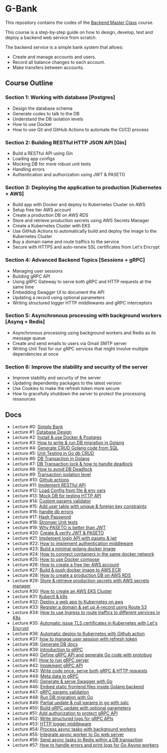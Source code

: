 # G-Bank

This repository contains the codes of the [Backend Master Class](https://bit.ly/backendmaster) course.

This course is a step-by-step guide on how to design, develop, test and deploy a backend web service from scratch.

The backend service is a simple bank system that allows:

- Create and manage accounts and users.
- Record all balance changes to each account.
- Make transfers between accounts.

## Course Outline

### **Section 1**: Working with database [Postgres]

- Design the database schema
- Generate codes to talk to the DB
- Understand the DB isolation levels
- How to use Docker
- How to use Git and GitHub Actions to automate the CI/CD process

### **Section 2**: Building RESTful HTTP JSON API [Gin]

- Build a RESTful API using Gin
- Loading app configs
- Mocking DB for more robust unit tests
- Handling errors
- Authentication and authorization using JWT & PASETO

### **Section 3**: Deploying the application to production [Kubernetes + AWS]

- Build app with Docker and deploy to Kubernetes Cluster on AWS
- Setup free tier AWS account
- Create a production DB on AWS RDS
- Store and retrieve production secrets using AWS Secrets Manager
- Create a Kubernetes Cluster with EKS
- Use GitHub Actions to automatically build and deploy the image to the Kubernetes Cluster
- Buy a domain name and route traffics to the service
- Secure with HTTPS and auto-renew SSL certificates from Let's Encrypt

### **Section 4**: Advanced Backend Topics [Sessions + gRPC]

- Managing user sessions
- Building gRPC API
- Using gRPC Gateway to serve both gRPC and HTTP requests at the same time
- Embedding Swagger UI to document the API
- Updating a record using optional parameters
- Writing structured logger HTTP middlewares and gRPC interceptors

### **Section 5**: Asynchronous processing with background workers [Asynq + Redis]

- Asynchronous processing using background workers and Redis as its message queue
- Create and send emails to users via Gmail SMTP server
- Writing Unit Test for our gRPC services that might involve multiple dependencies at once

### **Section 6**: Improve the stability and security of the server

- Improve stability and security of the server
- Updating dependenby packages to the latest version
- Use Cookies to make the refresh token more secure
- How to gracefully shutdown the server to protect the processing ressources

## Docs

- Lecture #0: [Simple Bank](docs/0-%20A%20Simple%20Bank.md)
- Lecture #1: [Database Design](docs/1-%20DATABASE%20Design.md)
- Lecture #2: [Install & use Docker & Postgres](docs/2-%20Install%20&%20use%20Docker%20&%20Postgres.md)
- Lecture #3: [How to write & run DB migration in Golang](docs/3-%20How%20to%20write%20&%20run%20DB%20migration%20in%20Golang.md)
- Lecture #4: [Generate CRUD Golang code from SQL](docs/4-%20Generate%20CRUD%20Golang%20code%20from%20SQL.md)
- Lecture #5: [Unit Testing in Go db CRUD](docs/5-%20Unit%20Testing%20in%20Go%20db%20CRUD.md)
- Lecture #6: [DB Transaction in Golang](docs/6-%20DB%20Transaction%20in%20Golang.md)
- Lecture #7: [DB Transaction lock & how to handle deadlock](docs/7-%20DB%20Transaction%20lock%20&%20how%20to%20handle%20deadlock.md)
- Lecture #8: [How to avoid DB Deadlock](docs/8-%20How%20to%20avoid%20DB%20Deadlock.md)
- Lecture #9: [Transaction isolation level](docs/9-%20Transaction%20isolation%20level.md)
- Lecture #10: [Github actions](docs/10-%20Github%20actions.md)
- Lecture #11: [Implement RESTful API](docs/11-%20Implement%20RESTful%20API.md)
- Lecture #12: [Load Config from file & env vars](docs/12-%20Load%20Config%20from%20file%20&%20env%20vars.md)
- Lecture #13: [Mock DB for testing HTTP API](docs/13-%20Mock%20DB%20for%20testing%20HTTP%20API.md)
- Lecture #14: [Custom params validator](docs/14-%20Custom%20params%20validator.md)
- Lecture #15: [Add user table with unique & foreign key constraints](docs/15-%20Add%20user%20table%20with%20unique%20&%20foreign%20key%20constraints.md)
- Lecture #16: [handle db errors](docs/16-%20handle%20db%20erros.md)
- Lecture #17: [Hash Password](docs/17-%20Hash%20Password.md)
- Lecture #18: [Stronger Unit tests](docs/18-%20Stronger%20Unit%20tests.md)
- Lecture #19: [Why PASETO is better than JWT](docs/19-%20Why%20PASETO%20is%20better%20than%20JWT.md)
- Lecture #20: [Create & verify JWT & PASETO](docs/20-%20Create%20&%20verify%20JWT%20&%20PASETO.md)
- Lecture #21: [Implement login API with paseto & jwt](docs/21-%20Implement%20login%20API%20with%20paseto%20&%20jwt.md)
- Lecture #22: [How to implement authentication middleware](docs/22-%20How%20to%20implement%20authentication%20middleware.md)
- Lecture #23: [Build a minimal golang docker image](docs/22-%20Build%20a%20minimal%20golang%20docker%20image.md)
- Lecture #24: [How to connect containers in the same docker network](docs/24-%20How%20to%20connect%20containers%20in%20the%20same%20docker%20network.md)
- Lecture #25: [How to use Docker compose](docs/25-%20How%20to%20use%20Docker%20compose.md)
- Lecture #26: [How to create a free tier AWS account](docs/26-%20How%20to%20create%20a%20free%20tier%20AWS%20account.md)
- Lecture #27: [Build & push docker image to AWS ECR](docs/27-%20Build%20&%20push%20docker%20image%20to%20AWS%20ECR.md)
- Lecture #28: [How to create a production DB on AWS RDS](docs/28-%20How%20to%20create%20a%20production%20DB%20on%20AWS%20RDS.md)
- Lecture #29: [Store & retrieve production secrets with AWS secrets manager](docs/29-%20Store%20&%20retrieve%20production%20secrets%20with%20AWS%20secrets%20manager.md)
- Lecture #30: [How to create an AWS EKS Cluster](docs/30-%20How%20to%20create%20an%20AWS%20EKS%20Cluster.md)
- Lecture #31: [Kubectl & k9s](docs/31-%20Kubectl%20&%20k9s.md)
- Lecture #32: [Deploy a web app to Kubernetes on aws](docs/32-%20Deploy%20a%20web%20app%20to%20Kubernetes%20on%20aws.md)
- Lecture #33: [Register a domain & set up A-record using Route 53](docs/33-%20Register%20a%20domain%20&%20set%20up%20A-record%20using%20Route%2053.md)
- Lecture #34: [How to use Ingress to route traffics to different services in K8s](docs/34-%20How%20to%20use%20Ingress%20to%20route%20traffics%20to%20different%20services%20in%20K8s.md)
- Lecture #35: [Automatic issue TLS certificates in Kubernetes with Let's Encrypt](docs/35-%20Automatic%20issue%20TLS%20certificates%20in%20Kubernetes%20with%20Let's%20Encrypt.md)
- Lecture #36: [Automatic deploy to Kubernetes with Github action](docs/36-%20Automatic%20deploy%20to%20Kubernetes%20with%20Github%20action.md)
- Lecture #37: [how to manage user session with refresh token](docs/37-%20how%20to%20manage%20user%20session%20with%20refresh%20token.md)
- Lecture #38: [Generate DB docs](docs/38-%20Generate%20DB%20docs.md)
- Lecture #39: [Introduction to gRPC](docs/39-%20Introduction%20to%20gRPC.md)
- Lecture #40: [Define gRPC API and generate Go code with protobug](docs/40-%20Define%20gRPC%20API%20and%20generate%20Go%20code%20with%20protobug.md)
- Lecture #41: [How to run gRPC server](docs/41-%20How%20to%20run%20gRPC%20server.md)
- Lecture #42: [Implement gRPC API](docs/42-%20Implement%20gRPC%20API.md)
- Lecture #43: [Write code once, serve both gRPC & HTTP requests](docs/43-%20Write%20code%20once,%20serve%20both%20gRPC%20&%20HTTP%20requests.md)
- Lecture #44: [Meta data in gRPC](docs/44-%20Meta%20data%20in%20gRPC.md)
- Lecture #45: [Generate & serve Swagger with Go](docs/45-%20Generate%20%26%20serve%20Swaggre%20with%20Go.md)
- Lecture #46: [Embed static frontend files inside Golang backend](docs/46-%20Embed%20static%20frontend%20files%20inside%20Golang%20backend.md)
- Lecture #47: [gRPC params validation](docs/47-%20gRPC%20params%20validation.md)
- Lecture #48: [Run DB migration with Go](docs/48-%20Run%20DB%20migration%20with%20Go.md)
- Lecture #49: [Partial update & null params in go with sqlc](docs/49-%20Partial%20update%20%26%20null%20params%20in%20go%20with%20sqlc.md)
- Lecture #50: [Build gRPC update with optional parameters](docs/50-%20Build%20gRPC%20update%20with%20optional%20parameters.md)
- Lecture #51: [Add authorization to protect gRPC API](docs/51-%20Add%20authorization%20to%20protect%20gRPC%20API.md)
- Lecture #52: [Write structured logs for gRPC APIs](docs/52-%20Write%20structured%20logs%20for%20gRPC%20APIs.md)
- Lecture #53: [HTTP logger middleware](docs/53-%20HTTP%20logger%20middleware.md)
- Lecture #54: [Process async tasks with background workers](docs/54-%20Process%20async%20tasks%20with%20background%20workers.md)
- Lecture #55: [Integrate async worker to Go web server](docs/55-%20Integrate%20async%20worker%20to%20Go%20web%20server.md)
- Lecture #56: [Send async tasks to Redis within a DB transaction](docs/56-%20Send%20async%20tasks%20to%20Redis%20within%20a%20DB%20transaction.md)
- Lecture #57: [How to handle errors and print logs for Go Asynq workers](docs/57-%20How%20to%20handle%20errors%20and%20print%20logs%20for%20Go%20Asynq%20workers.md)
